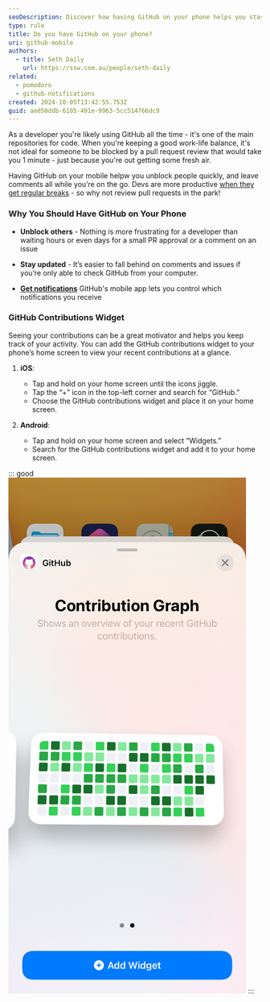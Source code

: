 ```yaml
---
seoDescription: Discover how having GitHub on your phone helps you stay connected to your projects and unblock your team from anywhere.
type: rule
title: Do you have GitHub on your phone?
uri: github-mobile
authors:
  - title: Seth Daily
    url: https://ssw.com.au/people/seth-daily
related:
  - pomodoro
  - github-notifications
created: 2024-10-05T13:42:55.753Z
guid: aed50ddb-6105-491e-9963-5cc514766dc9
---
```


As a developer you're likely using GitHub all the time - it's one of the main repositories for code. When you're keeping a good work-life balance, it's not ideal for someone to be blocked by a pull request review that would take you 1 minute - just because you're out getting some fresh air.

<!--endintro-->

Having GitHub on your mobile helpw you unblock people quickly, and leave comments all while you’re on the go. Devs are more productive [when they get regular breaks](https://www.ssw.com.au/rules/pomodoro) - so why not review pull requests in the park!

### Why You Should Have GitHub on Your Phone

* **Unblock others** - Nothing is more frustrating for a developer than waiting hours or even days for a small PR approval or a comment on an issue

* **Stay updated** - It’s easier to fall behind on comments and issues if you’re only able to check GitHub from your computer.

* **[Get notifications](https://www.ssw.com.au/rules/github-notifications/)**  GitHub's mobile app lets you control which notifications you receive

### GitHub Contributions Widget

Seeing your contributions can be a great motivator and helps you keep track of your activity. You can add the GitHub contributions widget to your phone’s home screen to view your recent contributions at a glance.

1. **iOS**:  
   - Tap and hold on your home screen until the icons jiggle.
   - Tap the “+” icon in the top-left corner and search for “GitHub.”
   - Choose the GitHub contributions widget and place it on your home screen.

2. **Android**:  
   - Tap and hold on your home screen and select “Widgets.”
   - Search for the GitHub contributions widget and add it to your home screen.

::: good
![Figure: Good example - You can see your contributions from the home screen 🤖](contributions-mobile.png)
:::
